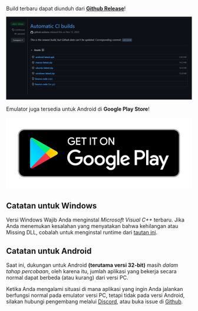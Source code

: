 Build terbaru dapat diunduh dari [**Github Release**](https://github.com/EKA2L1/EKA2L1/releases/tag/continous)!

![release_shot](/assets/download/release_page.png)

Emulator juga tersedia untuk Android di **Google Play Store**!

[![Play Store Badge](/assets/download/google-play-badge.png)](https://play.google.com/store/apps/details?id=com.github.eka2l1)

## Catatan untuk Windows

Versi Windows Wajib Anda menginstal *Microsoft Visual C++* terbaru. Jika Anda menemukan kesalahan yang menyatakan bahwa kehilangan atau Missing DLL, cobalah
untuk menginstal runtime dari [tautan ini](https://support.microsoft.com/en-US/help/2977003/the-latest-supported-visual-c-downloads).

## Catatan untuk Android

Saat ini, dukungan untuk Android **(terutama versi 32-bit)** masih *dalam tahap percobaan*, oleh karena itu, jumlah aplikasi yang bekerja secara normal dapat berbeda (atau kurang)
dari versi PC.

Ketika Anda mengalami situasi di mana aplikasi yang ingin Anda jalankan berfungsi normal pada emulator versi PC, tetapi tidak pada versi Android, silakan hubungi pengembang melalui [Discord](https://discord.gg/5Bm5SJ9),
atau buka issue di [Github](https://github.com/EKA2L1/EKA2L1/issues).
